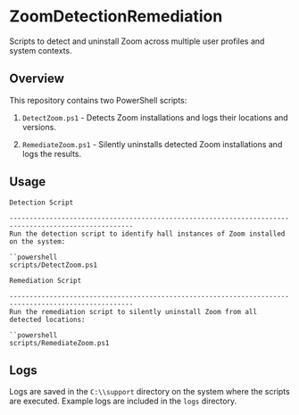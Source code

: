 # ZoomDetectionRemediation

Scripts to detect and uninstall Zoom across multiple user profiles and system contexts.

## Overview

This repository contains two PowerShell scripts:

1. `DetectZoom.ps1`  - Detects Zoom installations and logs their locations and versions.

2. `RemediateZoom.ps1`  - Silently uninstalls detected Zoom installations and logs the results.

## Usage
```
Detection Script

-----------------------------------------------------------------------------------------------------
Run the detection script to identify hall instances of Zoom installed on the system:

``powershell
scripts/DetectZoom.ps1
```
```
Remediation Script

-----------------------------------------------------------------------------------------------------
Run the remediation script to silently uninstall Zoom from all detected locations:

``powershell
scripts/RemediateZoom.ps1
```

## Logs

Logs are saved in the `C:\\support` directory on the system where the scripts are executed. Example logs are included in the `logs` directory.

